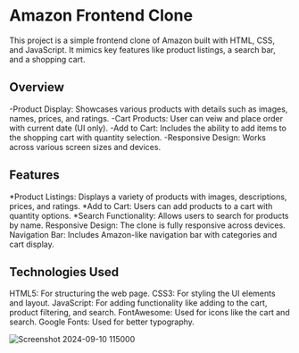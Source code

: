 # Amazon Frontend Clone
This project is a simple frontend clone of Amazon built with HTML, CSS, and JavaScript. It mimics key features like product listings, a search bar, and a shopping cart.

## Overview
-Product Display: Showcases various products with details such as images, names, prices, and ratings.
-Cart Products: User can veiw  and place order with current date (UI only).
-Add to Cart: Includes the ability to add items to the shopping cart with quantity selection.
-Responsive Design: Works across various screen sizes and devices.

## Features
*Product Listings: Displays a variety of products with images, descriptions, prices, and ratings.
*Add to Cart: Users can add products to a cart with quantity options.
*Search Functionality: Allows users to search for products by name.
Responsive Design: The clone is fully responsive across devices.
Navigation Bar: Includes Amazon-like navigation bar with categories and cart display.

## Technologies Used
HTML5: For structuring the web page.
CSS3: For styling the UI elements and layout.
JavaScript: For adding functionality like adding to the cart, product filtering, and search.
FontAwesome: Used for icons like the cart and search.
Google Fonts: Used for better typography.

![Screenshot 2024-09-10 115000](https://github.com/user-attachments/assets/8b308c6f-5161-478e-984e-7ce2ac41c251)
